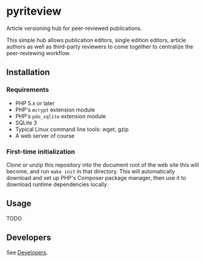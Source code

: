# pyriteview

Article versioning hub for peer-reviewed publications.

This simple hub allows publication editors, single edition editors, article authors as well as third-party reviewers to come together to centralize the peer-reviewing workflow.

## Installation

### Requirements

* PHP 5.x or later
* PHP's `mcrypt` extension module
* PHP's `pdo_sqlite` extension module
* SQLite 3
* Typical Linux command line tools: wget, gzip
* A web server of course

### First-time initialization

Clone or unzip this repository into the document root of the web site this will become, and run `make init` in that directory.  This will automatically download and set up PHP's Composer package manager, then use it to download runtime dependencies locally.

## Usage

TODO

## Developers

See [Developers](DEVELOPERS.md).
